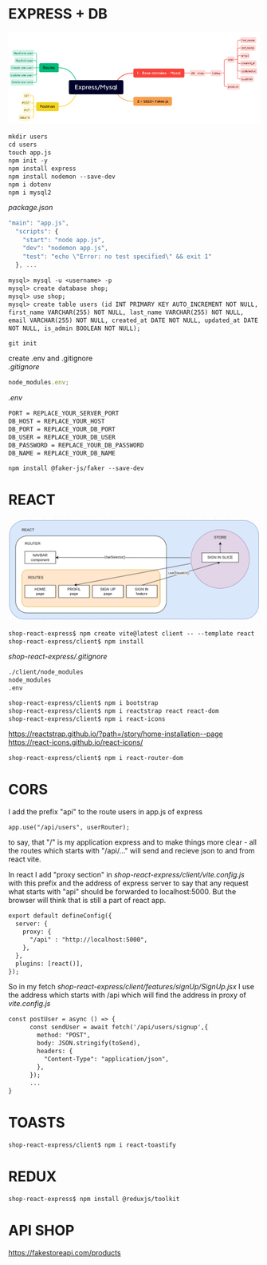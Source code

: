 # EXPRESS + DB

![scheme of project back](./schema.png)

```
mkdir users
cd users
touch app.js
npm init -y
npm install express
npm install nodemon --save-dev
npm i dotenv
npm i mysql2
```

_package.json_

```js
"main": "app.js",
  "scripts": {
    "start": "node app.js",
    "dev": "nodemon app.js",
    "test": "echo \"Error: no test specified\" && exit 1"
  }, ...
```

```
mysql> mysql -u <username> -p
mysql> create database shop;
mysql> use shop;
mysql> create table users (id INT PRIMARY KEY AUTO_INCREMENT NOT NULL, first_name VARCHAR(255) NOT NULL, last_name VARCHAR(255) NOT NULL, email VARCHAR(255) NOT NULL, created_at DATE NOT NULL, updated_at DATE NOT NULL, is_admin BOOLEAN NOT NULL);
```

```
git init
```

create .env and .gitignore <br />
_.gitignore_

```js
node_modules.env;
```

_.env_

```
PORT = REPLACE_YOUR_SERVER_PORT
DB_HOST = REPLACE_YOUR_HOST
DB_PORT = REPLACE_YOUR_DB_PORT
DB_USER = REPLACE_YOUR_DB_USER
DB_PASSWORD = REPLACE_YOUR_DB_PASSWORD
DB_NAME = REPLACE_YOUR_DB_NAME
```

```
npm install @faker-js/faker --save-dev
```

# REACT

![scheme of project front](./schema-front.png)

```
shop-react-express$ npm create vite@latest client -- --template react
shop-react-express/client$ npm install
```

_shop-react-express/.gitignore_

```
./client/node_modules
node_modules
.env
```

```
shop-react-express/client$ npm i bootstrap
shop-react-express/client$ npm i reactstrap react react-dom
shop-react-express/client$ npm i react-icons
```

https://reactstrap.github.io/?path=/story/home-installation--page
https://react-icons.github.io/react-icons/

```
shop-react-express/client$ npm i react-router-dom
```
# CORS 
I add the prefix "api" to the route users in app.js of express
```
app.use("/api/users", userRouter);
```
to say, that "/" is my application express and to make things more clear - all the routes which starts with "/api/..." will send and recieve json to and from react vite.

In react I add "proxy section" in *shop-react-express/client/vite.config.js*
with this prefix and the address of express server to say that any request what starts with "api" should be forwarded to localhost:5000. But the browser will think that is still a part of react app.
```
export default defineConfig({
  server: {
    proxy: {
      "/api" : "http://localhost:5000",
    },
  },
  plugins: [react()],
});
```
So in my fetch *shop-react-express/client/features/signUp/SignUp.jsx* I use the address which starts with /api which will find the address in proxy of *vite.config.js*
```
const postUser = async () => {
      const sendUser = await fetch('/api/users/signup',{
        method: "POST",
        body: JSON.stringify(toSend),
        headers: {
          "Content-Type": "application/json",
        },
      });
      ...
}
```
# TOASTS
```
shop-react-express/client$ npm i react-toastify
```
# REDUX
```
shop-react-express$ npm install @reduxjs/toolkit
```
# API SHOP
https://fakestoreapi.com/products